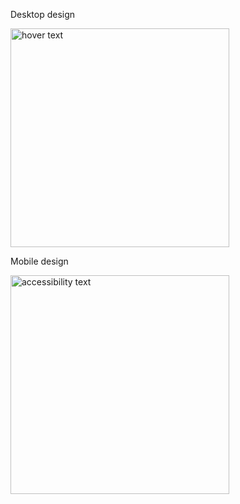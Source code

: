 <p align="center">
  <p>Desktop design</p>
  <img src="https://res.cloudinary.com/dz209s6jk/image/upload/v1601039709/Challenges/cgi7kxhbyqkonep9ds3y.jpg" width="350" title="hover text">
   <p>Mobile design</p>
  <img src="https://res.cloudinary.com/dz209s6jk/image/upload/v1601039745/Challenges/vxre1m4efwtuczl8qqg5.jpg" width="350" alt="accessibility text">
</p>
